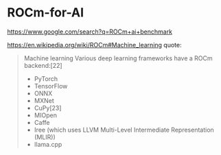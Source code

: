 # ROCm-for-AI
https://www.google.com/search?q=ROCm+ai+benchmark

https://en.wikipedia.org/wiki/ROCm#Machine_learning
quote:
>Machine learning
>Various deep learning frameworks have a ROCm backend:[22]
>
>- PyTorch
>- TensorFlow
>- ONNX
>- MXNet
>- CuPy[23]
>- MIOpen
>- Caffe
>- Iree (which uses LLVM Multi-Level Intermediate Representation (MLIR))
>- llama.cpp
